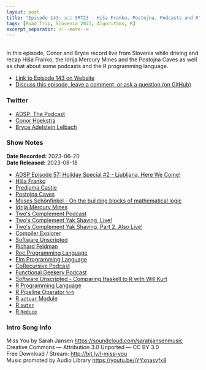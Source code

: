 ```yaml
---
layout: post
title: "Episode 143: 🇸🇮 SRT23 - Hiša Franko, Postojna, Podcasts and R"
tags: [Road Trip, Slovenia 2023, Algorithms, R]
excerpt_separator: <!--more-->
---
```


<div id="buzzsprout-player-13428281"></div><script src="https://www.buzzsprout.com/1501960/13428281-episode-143-srt23-hisa-franko-postojna-podcasts-and-r.js?container_id=buzzsprout-player-13428281&player=small" type="text/javascript" charset="utf-8"></script>

<br>In this episode, Conor and Bryce record live from Slovenia while driving and recap Hiša Franko, the Idrija Mercury Mines and the Postojna Caves as well as chat about some podcasts and the R programming language.

<!--more-->

* [Link to Episode 143 on Website](https://adspthepodcast.com/2023/08/18/Episode-143.html)
* [Discuss this episode, leave a comment, or ask a question (on GitHub)](https://github.com/codereport/adsp2/discussions/34)

### Twitter
 
* [ADSP: The Podcast](https://twitter.com/adspthepodcast)
* [Conor Hoekstra](https://twitter.com/code_report)
* [Bryce Adelstein Lelbach](https://twitter.com/blelbach)

### Show Notes
 
**Date Recorded:** 2023-06-20 <br>
**Date Released:** 2023-08-18

* [ADSP Episode 57: Holiday Special #2 - Ljubljana, Here We Come!](https://adspthepodcast.com/2021/12/24/Episode-57.html)
* [Hiša Franko](https://www.hisafranko.com/en/)
* [Predjama Castle](https://en.wikipedia.org/wiki/Predjama_Castle)
* [Postojna Caves](https://en.wikipedia.org/wiki/Postojna_Cave)
* [Moses Schönfinkel - On the building blocks of mathematical logic](https://content.wolfram.com/uploads/sites/43/2020/12/Schonfinkel-OnTheBuildingBlocksOfMathematicalLogic.pdf)
* [Idrija Mercury Mines](https://www.atlasobscura.com/places/idrija-mercury-mine)
* [Two's Complement Podcast](https://www.twoscomplement.org/)
* [Two's Complement Yak Shaving, Live!](https://podcasts.apple.com/cz/podcast/yak-shaving-live/id1546393988?i=1000613937279)
* [Two's Complement Yak Shaving, Part 2, Also Live!](https://podcasts.apple.com/cz/podcast/yak-shaving-part-2-also-live/id1546393988?i=1000617652500)
* [Compiler Explorer](https://godbolt.org/)
* [Software Unscripted](https://twitter.com/sw_unscripted)
* [Richard Feldman](https://twitter.com/rtfeldman)
* [Roc Programming Language](https://www.roc-lang.org/)
* [Elm Programming Language](https://elm-lang.org/)
* [CoRecursive Podcast](https://corecursive.com/)
* [Functional Geekery Podcast](https://www.functionalgeekery.com/)
* [Software Unscripted - Comparing Haskell to R with Will Kurt](https://open.spotify.com/episode/53EOURXcVLswKvIyTeqR7h)
* [R Programming Language](https://www.r-project.org/)
* [R Pipeline Operator `%>%`](https://towardsdatascience.com/an-introduction-to-the-pipe-in-r-823090760d64)
* [R `actuar` Module](http://www.actuaries.org/astin/colloquia/orlando/papers/goulet.pdf)
* [R `outer`](https://www.rdocumentation.org/packages/base/versions/3.6.2/topics/outer)
* [R `Reduce`](https://www.r-bloggers.com/2017/07/r-reduce-applys-lesser-known-brother/)

### Intro Song Info
 
Miss You by Sarah Jansen https://soundcloud.com/sarahjansenmusic<br>
Creative Commons — Attribution 3.0 Unported — CC BY 3.0<br>
Free Download / Stream: http://bit.ly/l-miss-you<br>
Music promoted by Audio Library https://youtu.be/iYYxnasvfx8<br>
